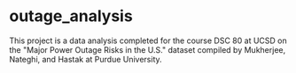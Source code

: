 # outage_analysis
This project is a data analysis completed for the course DSC 80 at UCSD on the "Major Power Outage Risks in the U.S." dataset compiled by Mukherjee, Nateghi, and Hastak at Purdue University.
